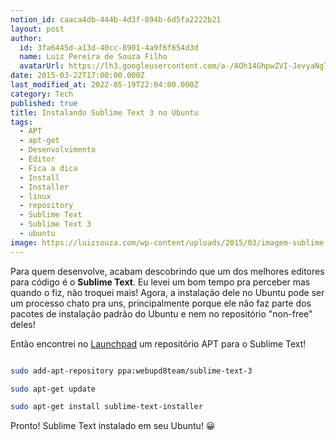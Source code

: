 ```yaml
---
notion_id: caaca4db-444b-4d3f-894b-6d5fa2222b21
layout: post
author:
  id: 3fa6445d-a13d-40cc-8901-4a9f6f654d3d
  name: Luiz Pereira de Souza Filho
  avatarUrl: https://lh3.googleusercontent.com/a-/AOh14GhpwZVI-JevyaNgTdlrOT6YN20cI6V9Kxtq38Ij8AQ=s100
date: 2015-03-22T17:00:00.000Z
last_modified_at: 2022-05-19T22:04:00.000Z
category: Tech
published: true
title: Instalando Sublime Text 3 no Ubuntu
tags:
  - APT
  - apt-get
  - Desenvolvimento
  - Editor
  - Fica a dica
  - Install
  - Installer
  - linux
  - repository
  - Sublime Text
  - Sublime Text 3
  - ubuntu
image: https://luizsouza.com/wp-content/uploads/2015/03/imagem-sublime.png
---
```


Para quem desenvolve, acabam descobrindo que um dos melhores editores para código é o **Sublime Text**. Eu levei um bom tempo pra perceber mas quando o fiz, não troquei mais! Agora, a instalação dele no Ubuntu pode ser um processo chato pra uns, principalmente porque ele não faz parte dos pacotes de instalação padrão do Ubuntu e nem no repositório "non-free" deles!

Então encontrei no [Launchpad](https://launchpad.net/~webupd8team/+archive/ubuntu/sublime-text-3) um repositório APT para o Sublime Text!

```bash

sudo add-apt-repository ppa:webupd8team/sublime-text-3

sudo apt-get update

sudo apt-get install sublime-text-installer

```

Pronto! Sublime Text instalado em seu Ubuntu! 😀

